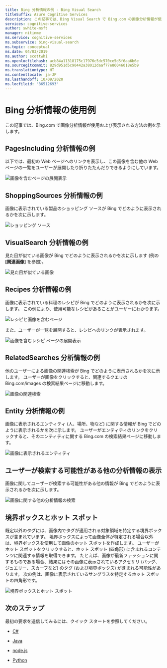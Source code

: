```yaml
---
title: Bing 分析情報の例 - Bing Visual Search
titleSuffix: Azure Cognitive Services
description: この記事では、Bing Visual Search で Bing.com の画像分析情報が使用および表示される方法の例を示します。
services: cognitive-services
author: swhite-msft
manager: nitinme
ms.service: cognitive-services
ms.subservice: bing-visual-search
ms.topic: conceptual
ms.date: 04/03/2019
ms.author: scottwhi
ms.openlocfilehash: acb84a11318175c17976c5dc570ce5d5f6aa6b6e
ms.sourcegitcommit: 829d951d5c90442a38012daaf77e86046018e5b9
ms.translationtype: HT
ms.contentlocale: ja-JP
ms.lasthandoff: 10/09/2020
ms.locfileid: "86512693"
---
```

# <a name="examples-of-bing-insights-usage"></a>Bing 分析情報の使用例

この記事では、Bing.com で画像分析情報が使用および表示される方法の例を示します。

## <a name="pagesincluding-insight-example"></a>PagesIncluding 分析情報の例

以下では、最初の Web ページへのリンクを表示し、この画像を含む他の Web ページの一覧をユーザーが展開したり折りたたんだりできるようにしています。

![画像を含むページの展開表示](./media/pages-including.PNG)

## <a name="shoppingsources-insight-example"></a>ShoppingSources 分析情報の例

画像に表示されている製品のショッピング ソースが Bing でどのように表示されるかを次に示します。

![ショッピング ソース](./media/shopping-sources.PNG)

## <a name="visualsearch-insight-example"></a>VisualSearch 分析情報の例

見た目が似ている画像が Bing でどのように表示されるかを次に示します (例の **[関連画像]** を参照)。

![見た目が似ている画像](./media/similar-images.PNG)

## <a name="recipes-insight-example"></a>Recipes 分析情報の例

画像に表示されている料理のレシピが Bing でどのように表示されるかを次に示します。 この例により、使用可能なレシピがあることがユーザーにわかります。

![レシピと画像を含むページ](./media/recipes-pages-including.PNG)

 また、ユーザーが一覧を展開すると、レシピへのリンクが表示されます。

![画像を含むレシピ ページの展開表示](./media/expanded-recipes-pages-including.PNG)

## <a name="relatedsearches-insight-example"></a>RelatedSearches 分析情報の例

他のユーザーによる画像の関連検索が Bing でどのように表示されるかを次に示します。 ユーザーが画像をクリックすると、関連するクエリの Bing.com/images の検索結果ページに移動します。

![画像の関連検索](./media/bordered-related-searches.PNG)

## <a name="entity-insight-example"></a>Entity 分析情報の例

画像に表示されるエンティティ (人、場所、物など) に関する情報が Bing でどのように表示されるかを次に示します。 ユーザーがエンティティのリンクをクリックすると、そのエンティティに関する Bing.com の検索結果ページに移動します。

![画像に表示されるエンティティ](./media/entity.PNG)

## <a name="displaying-other-insights-that-the-user-might-explore"></a>ユーザーが検索する可能性がある他の分析情報の表示

画像に関してユーザーが検索する可能性がある他の情報が Bing でどのように表示されるかを次に示します。

![画像に関する他の分析情報の検索](./media/apple-pie-more-tags.PNG)

## <a name="bounding-boxes-and-hot-spots"></a>境界ボックスとホット スポット

既定以外のタグには、画像内でタグが適用される対象領域を特定する境界ボックスが含まれています。 境界ボックスによって画像全体が特定される場合以外は、境界ボックスを使用して画像のホット スポットを作成します。 ユーザーがホット スポットをクリックすると、ホット スポット (四角形) に含まれるコンテンツに関連する情報を取得できます。 たとえば、画像が最新ファッションに関するものである場合、結果にはその画像に表示されているアクセサリ (バッグ、ジュエリー、スカーフなど) のタグ (および境界ボックス) が含まれる可能性があります。 次の例は、画像に表示されているサングラスを特定するホット スポットの四角形です。

![境界ボックスとホット スポット](./media/click-to-search.PNG)

## <a name="next-steps"></a>次のステップ

最初の要求を送信してみるには、クイック スタートを参照してください。

* [C#](quickstarts/csharp.md)

* [Java](quickstarts/java.md)

* [node.js](quickstarts/nodejs.md)

* [Python](quickstarts/python.md)





